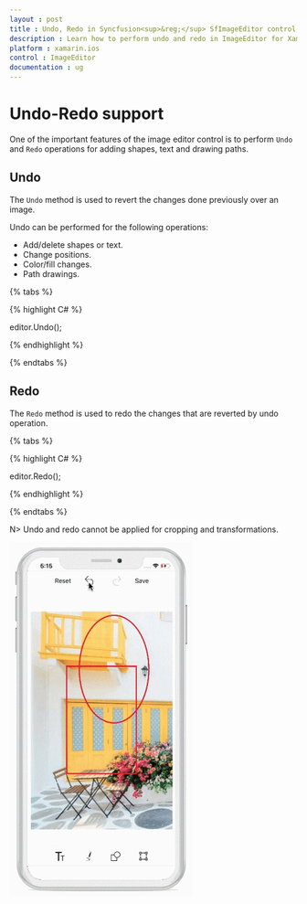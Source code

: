 ```yaml
---
layout : post
title : Undo, Redo in Syncfusion<sup>&reg;</sup> SfImageEditor control in Xamarin.iOS
description : Learn how to perform undo and redo in ImageEditor for Xamarin.iOS
platform : xamarin.ios
control : ImageEditor
documentation : ug
---
```


# Undo-Redo support

One of the important features of the image editor control is to perform `Undo` and `Redo` operations for adding shapes, text and drawing paths.

## Undo

The `Undo` method is used to revert the changes done previously over an image.

Undo can be performed for the following operations:

* Add/delete shapes or text.
* Change positions.
* Color/fill changes.
* Path drawings.

{% tabs %}

{% highlight C# %}

editor.Undo();

{% endhighlight %}

{% endtabs %}

## Redo

The `Redo` method is used to redo the changes that are reverted by undo operation.

{% tabs %}

{% highlight C# %}

editor.Redo();

{% endhighlight %}

{% endtabs %}

N> Undo and redo cannot be applied for cropping and transformations.

![SfImageEditor](ImageEditor_images/undoredo.gif)